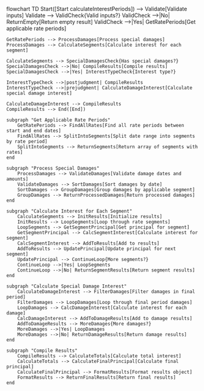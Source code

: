 flowchart TD
    Start([Start calculateInterestPeriods]) --> Validate[Validate inputs]
    Validate --> ValidCheck{Valid inputs?}
    ValidCheck -->|No| ReturnEmpty[Return empty result]
    ValidCheck -->|Yes| GetRatePeriods[Get applicable rate periods]
    
    GetRatePeriods --> ProcessDamages[Process special damages]
    ProcessDamages --> CalculateSegments[Calculate interest for each segment]
    
    CalculateSegments --> SpecialDamagesCheck{Has special damages?}
    SpecialDamagesCheck -->|No| CompileResults[Compile results]
    SpecialDamagesCheck -->|Yes| InterestTypeCheck{Interest type?}
    
    InterestTypeCheck -->|postjudgment| CompileResults
    InterestTypeCheck -->|prejudgment| CalculateDamageInterest[Calculate special damage interest]
    
    CalculateDamageInterest --> CompileResults
    CompileResults --> End([End])
    
    subgraph "Get Applicable Rate Periods"
        GetRatePeriods --> FindAllRates[Find all rate periods between start and end dates]
        FindAllRates --> SplitIntoSegments[Split date range into segments by rate period]
        SplitIntoSegments --> ReturnSegments[Return array of segments with rates]
    end
    
    subgraph "Process Special Damages"
        ProcessDamages --> ValidateDamages[Validate damage dates and amounts]
        ValidateDamages --> SortDamages[Sort damages by date]
        SortDamages --> GroupDamages[Group damages by applicable segment]
        GroupDamages --> ReturnProcessedDamages[Return processed damages]
    end
    
    subgraph "Calculate Interest for Each Segment"
        CalculateSegments --> InitResults[Initialize results]
        InitResults --> LoopSegments[Loop through rate segments]
        LoopSegments --> GetSegmentPrincipal[Get principal for segment]
        GetSegmentPrincipal --> CalcSegmentInterest[Calculate interest for segment]
        CalcSegmentInterest --> AddToResults[Add to results]
        AddToResults --> UpdatePrincipal[Update principal for next segment]
        UpdatePrincipal --> ContinueLoop{More segments?}
        ContinueLoop -->|Yes| LoopSegments
        ContinueLoop -->|No| ReturnSegmentResults[Return segment results]
    end
    
    subgraph "Calculate Special Damage Interest"
        CalculateDamageInterest --> FilterDamages[Filter damages in final period]
        FilterDamages --> LoopDamages[Loop through final period damages]
        LoopDamages --> CalcDamageInterest[Calculate interest for each damage]
        CalcDamageInterest --> AddToDamageResults[Add to damage results]
        AddToDamageResults --> MoreDamages{More damages?}
        MoreDamages -->|Yes| LoopDamages
        MoreDamages -->|No| ReturnDamageResults[Return damage results]
    end
    
    subgraph "Compile Results"
        CompileResults --> CalculateTotals[Calculate total interest]
        CalculateTotals --> CalculateFinalPrincipal[Calculate final principal]
        CalculateFinalPrincipal --> FormatResults[Format results object]
        FormatResults --> ReturnFinalResults[Return final results]
    end
